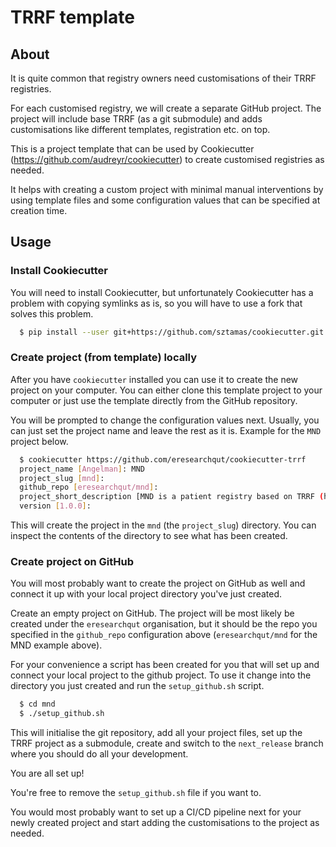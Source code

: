 # TRRF template

## About

It is quite common that registry owners need customisations of their TRRF registries.

For each customised registry, we will create a separate GitHub project.
The project will include base TRRF (as a git submodule) and adds customisations like different templates, registration etc. on top.

This is a project template that can be used by Cookiecutter (https://github.com/audreyr/cookiecutter) to create customised registries as needed.

It helps with creating a custom project with minimal manual interventions by using template files and some configuration values that can be specified at creation time.

## Usage

### Install Cookiecutter

You will need to install Cookiecutter, but unfortunately Cookiecutter has a problem with copying symlinks as is, so you will have to use a fork that solves this problem.

```sh
  $ pip install --user git+https://github.com/sztamas/cookiecutter.git
```

### Create project (from template) locally

After you have ``cookiecutter`` installed you can use it to create the new project on your computer.
You can either clone this template project to your computer or just use the template directly from the GitHub repository.

You will be prompted to change the configuration values next. Usually, you can just set the project name and leave the rest as it is. Example for the ``MND`` project below.

```sh
  $ cookiecutter https://github.com/eresearchqut/cookiecutter-trrf
  project_name [Angelman]: MND
  project_slug [mnd]:
  github_repo [eresearchqut/mnd]:
  project_short_description [MND is a patient registry based on TRRF (https://github.com/eresearchqut/trrf).]:
  version [1.0.0]:
```

This will create the project in the ``mnd`` (the ``project_slug``) directory. You can inspect the contents of the directory to see what has been created.

### Create project on GitHub

You will most probably want to create the project on GitHub as well and connect it up with your local project directory you've just created.

Create an empty project on GitHub. The project will be most likely be created under the ``eresearchqut`` organisation, but it should be the repo you specified in the ``github_repo`` configuration above (``eresearchqut/mnd`` for the MND example above).

For your convenience a script has been created for you that will set up and connect your local project to the github project. To use it change into the directory you just created and run the ``setup_github.sh`` script.

```sh
  $ cd mnd
  $ ./setup_github.sh
```

This will initialise the git repository, add all your project files, set up the TRRF project as a submodule, create and switch to the ``next_release`` branch where you should do all your development.

You are all set up!

You're free to remove the ``setup_github.sh`` file if you want to.

You would most probably want to set up a CI/CD pipeline next for your newly created project and start adding the customisations to the project as needed.

